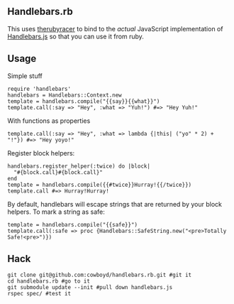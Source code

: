 
## Handlebars.rb

This uses [therubyracer][1] to bind to the _actual_ JavaScript implementation of
[Handlebars.js][2] so that you can use it from ruby.

## Usage

Simple stuff

    require 'handlebars'
    handlebars = Handlebars::Context.new
    template = handlebars.compile("{{say}}{{what}}")
    template.call(:say => "Hey", :what => "Yuh!") #=> "Hey Yuh!"

With functions as properties

    template.call(:say => "Hey", :what => lambda {|this| ("yo" * 2) + "!"}) #=> "Hey yoyo!"

Register block helpers:

    handlebars.register_helper(:twice) do |block|
      "#{block.call}#{block.call}"
    end
    template = handlebars.compile({{#twice}}Hurray!{{/twice}})
    template.call #=> Hurray!Hurray!

By default, handlebars will escape strings that are returned by your block helpers. To
mark a string as safe:

    template = handlebars.compile("{{safe}}")
    template.call(:safe => proc {Handlebars::SafeString.new("<pre>Totally Safe!<pre>")})

## Hack

    git clone git@github.com:cowboyd/handlebars.rb.git #git it
    cd handlebars.rb #go to it
    git submodule update --init #pull down handlebars.js
    rspec spec/ #test it


[1]: http://github.com/cowboyd/therubyracer "The Ruby Racer"
[2]: http://github.com/wycats/handlebars.js "Handlebars JavaScript templating library"

